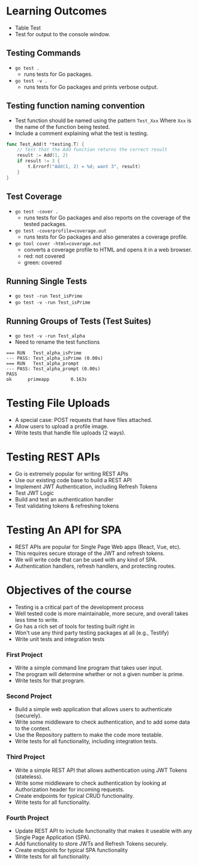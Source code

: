# Learning Outcomes

- Table Test
- Test for output to the console window.

## Testing Commands

- `go test .`
  - runs tests for Go packages.
- `go test -v .`
  - runs tests for Go packages and prints verbose output.

## Testing function naming convention

- Test function should be named using the pattern `Test_Xxx` Where `Xxx` is the name of the function being tested.
- Include a comment explaining what the test is testing.

```go
func Test_Add(t *testing.T) {
    // Test that the Add function returns the correct result
    result := Add(1, 2)
    if result != 3 {
        t.Errorf("Add(1, 2) = %d; want 3", result)
    }
}
```

## Test Coverage

- `go test -cover .`
  - runs tests for Go packages and also reports on the coverage of the tested packages.
- `go test -coverprofile=coverage.out`
  - runs tests for Go packages and also generates a coverage profile.
- `go tool cover -html=coverage.out`
  - converts a coverage profile to HTML and opens it in a web browser.
  - red: not covered
  - green: covered

## Running Single Tests

- `go test -run Test_isPrime`
- `go test -v -run Test_isPrime`

## Running Groups of Tests (Test Suites)

- `go test -v -run Test_alpha`
- Need to rename the test functions

```
=== RUN   Test_alpha_isPrime
--- PASS: Test_alpha_isPrime (0.00s)
=== RUN   Test_alpha_prompt
--- PASS: Test_alpha_prompt (0.00s)
PASS
ok      primeapp        0.163s
```

# Testing File Uploads

- A special case: POST requests that have files attached.
- Allow users to upload a profile image.
- Write tests that handle file uploads (2 ways).

# Testing REST APIs

- Go is extremely popular for writing REST APIs
- Use our existing code base to build a REST API
- Implement JWT Authentication, including Refresh Tokens
- Test JWT Logic
- Build and test an authentication handler
- Test validating tokens & refreshing tokens

# Testing An API for SPA

- REST APIs are popular for Single Page Web apps (React, Vue, etc).
- This requires secure storage of the JWT and refresh tokens.
- We will write code that can be used with any kind of SPA.
- Authentication handlers, refresh handlers, and protecting routes.

# Objectives of the course

- Testing is a critical part of the development process
- Well tested code is more maintainable, more secure, and overall takes less time to write.
- Go has a rich set of tools for testing built right in
- Won't use any third party testing packages at all (e.g., Testify)
- Write unit tests and integration tests

### First Project

- Write a simple command line program that takes user input.
- The program will determine whether or not a given number is prime.
- Write tests for that program.

### Second Project

- Build a simple web application that allows users to authenticate (securely).
- Write some middleware to check authentication, and to add some data to the context.
- Use the Repository pattern to make the code more testable.
- Write tests for all functionality, including integration tests.

### Third Project

- Write a simple REST API that allows authentication using JWT Tokens (stateless).
- Write some middleware to check authentication by looking at Authorization header for incoming requests.
- Create endpoints for typical CRUD functionality.
- Write tests for all functionality.

### Fourth Project

- Update REST API to include functionality that makes it useable with any Single Page Application (SPA).
- Add functionality to store JWTs and Refresh Tokens securely.
- Create endpoints for typical SPA functionality
- Write tests for all functionality.